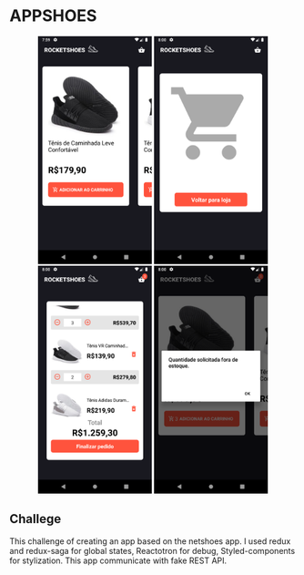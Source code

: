 # APPSHOES
<p align="center">
    <img src="https://github.com/isaacmirandacampos/appShoes/blob/master/.github/home.png" width="200" height="400">
    <img src="https://github.com/isaacmirandacampos/appShoes/blob/master/.github/emptyCart.png" width="200" height="400">
    <img src="https://github.com/isaacmirandacampos/appShoes/blob/master/.github/cart.png" width="200" height="400">
    <img src="https://github.com/isaacmirandacampos/appShoes/blob/master/.github/stockLimit.png" width="200" height="400">
</p>


## Challege

This challenge of creating an app based on the netshoes app.
I used redux and redux-saga for global states, Reactotron for debug, Styled-components for stylization.
This app communicate with fake REST API.

  
